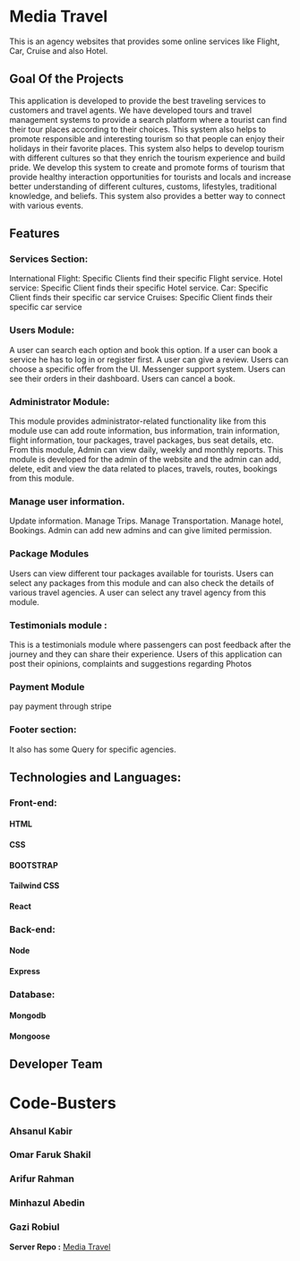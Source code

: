 # Media Travel

This is an agency websites that provides some online services like Flight, Car, Cruise and also Hotel.
## Goal Of the Projects
This application is developed to provide the best traveling services to customers and travel agents. We have developed tours and travel management systems to provide a search platform where a tourist can find their tour places according to their choices. This system also helps to promote responsible and interesting tourism so that people can enjoy their holidays in their favorite places. This system also helps to develop tourism with different cultures so that they enrich the tourism experience and build pride. We develop this system to create and promote forms of tourism that provide healthy interaction opportunities for tourists and locals and increase better understanding of different cultures, customs, lifestyles, traditional knowledge, and beliefs. This system also provides a better way to connect with various events.

## Features
### Services Section:

International Flight: Specific Clients find their specific Flight service.
Hotel service: Specific Client finds their specific Hotel service.
Car: Specific Client finds their specific car service
Cruises: Specific Client finds their specific car service

### Users Module:

A user can search each option and book this option.
If a user can book a service he has to log in or register first.
A user can give a review.
Users can choose a specific offer from the UI.
Messenger support system.
Users can see their orders in their dashboard.
Users can cancel a book.


### Administrator Module: 

This module provides administrator-related functionality like from this module use can add route information, bus information, train information, flight information, tour packages, travel packages, bus seat details, etc. From this module, Admin can view daily, weekly and monthly reports. This module is developed for the admin of the website and the admin can add, delete, edit and view the data related to places, travels, routes, bookings from this module.

### Manage user information.
Update information.
Manage Trips.
Manage Transportation.
Manage hotel, Bookings.
Admin can add new admins and can give limited permission.

### Package Modules
Users can view different tour packages available for tourists. Users can select any packages from this module and can also check the details of various travel agencies. A user can select any travel agency from this module.

### Testimonials module :
This is a testimonials module where passengers can post feedback after the journey and they can share their experience. Users of this application can post their opinions, complaints and suggestions regarding
 Photos
### Payment Module
 pay payment through stripe



### Footer section:
It also has some Query for specific agencies.


## Technologies and Languages:
### Front-end:
#### HTML
#### CSS
#### BOOTSTRAP
#### Tailwind CSS
#### React

### Back-end:
#### Node
#### Express

### Database:
#### Mongodb
#### Mongoose

## Developer Team
# Code-Busters
### Ahsanul Kabir 
### Omar Faruk Shakil
### Arifur Rahman
### Minhazul Abedin
### Gazi Robiul


**Server Repo :** [Media Travel](https://github.com/codebuster5/media-travel-sever) 
